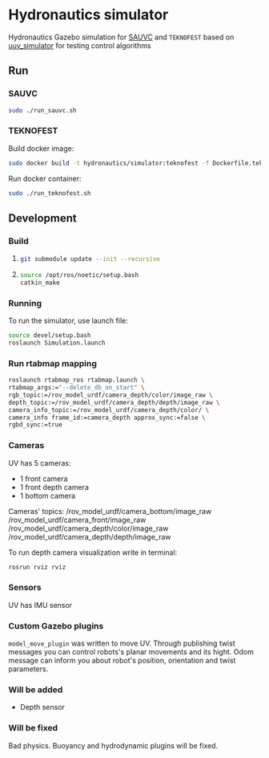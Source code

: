 # Hydronautics simulator
Hydronautics Gazebo simulation for [SAUVC](https://github.com/hidronautics/sauvc) and `TEKNOFEST` based on [uuv_simulator](https://github.com/hydronautics-team/uuv_simulator) for testing control algorithms

## Run

### SAUVC
```bash
sudo ./run_sauvc.sh
```

### TEKNOFEST

Build docker image:
```bash
sudo docker build -t hydronautics/simulator:teknofest -f Dockerfile.teknofest .
```

Run docker container:
```bash
sudo ./run_teknofest.sh
```

## Development

### Build
1. 	
    ```sh
    git submodule update --init --recursive
    ```
2.
    ```sh
    source /opt/ros/noetic/setup.bash
    catkin_make
    ```

### Running

To run the simulator, use launch file:
```sh
source devel/setup.bash
roslaunch Simulation.launch
```
### Run rtabmap mapping

```bash
roslaunch rtabmap_ros rtabmap.launch \
rtabmap_args:="--delete_db_on_start" \
rgb_topic:=/rov_model_urdf/camera_depth/color/image_raw \
depth_topic:=/rov_model_urdf/camera_depth/depth/image_raw \
camera_info_topic:=/rov_model_urdf/camera_depth/color/ \
camera_info frame_id:=camera_depth approx_sync:=false \
rgbd_sync:=true
```

### Cameras
UV has 5 cameras:

- 1 front camera 
- 1 front depth camera 
- 1 bottom camera

Cameras' topics:
	/rov_model_urdf/camera_bottom/image_raw
	/rov_model_urdf/camera_front/image_raw
	/rov_model_urdf/camera_depth/color/image_raw
	/rov_model_urdf/camera_depth/depth/image_raw

To run depth camera visualization write in terminal:

```sh
rosrun rviz rviz
```

### Sensors
UV has IMU sensor 

### Custom Gazebo plugins
`model_move_plugin` was written to move UV. Through publishing twist messages you can control robots's planar movements and its hight. Odom message can inform you about robot's position, orientation and twist parameters.

### Will be added
- Depth sensor

### Will be fixed
Bad physics. Buoyancy and hydrodynamic plugins will be fixed.


